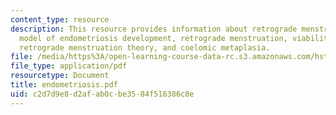 ```yaml
---
content_type: resource
description: This resource provides information about retrograde menstruation theory,
  model of endometriosis development, retrograde menstruation, viability, adherence,
  retrograde menstruation theory, and coelomic metaplasia.
file: /media/https%3A/open-learning-course-data-rc.s3.amazonaws.com/hst-071-human-reproductive-biology-fall-2005/c2d7d9e8d2afab0cbe3584f516386c8e_endometriosis.pdf
file_type: application/pdf
resourcetype: Document
title: endometriosis.pdf
uid: c2d7d9e8-d2af-ab0c-be35-84f516386c8e
---
```

